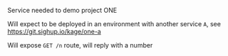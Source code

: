 Service needed to demo project ONE

Will expect to be deployed in an environment with another service `A`, see https://git.sighup.io/kage/one-a

Will expose `GET /n` route, will reply with a number
